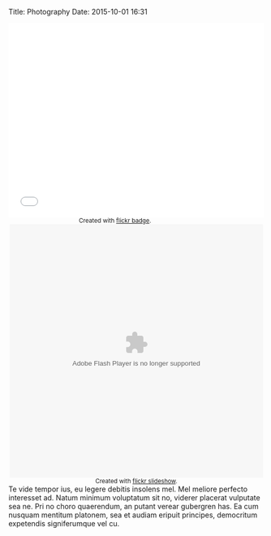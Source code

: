 Title: Photography
Date: 2015-10-01 16:31

<div style='position: relative; padding-bottom: 76%; height: 0; overflow: hidden;'><iframe id='iframe' src='//flickrit.com/slideshowholder.php?height=75&size=big&userId=46449570@N08&click=true&caption=true&credit=1&trans=1&thumbnails=1&transition=0&layoutType=responsive&sort=0' scrolling='no' frameborder='0'style='width:100%; height:100%; position: absolute; top:0; left:0;' ></iframe></div>

<style type="text/css">
.flickr_badge_image {margin:0px;display:inline;}
.flickr_badge_image img {border: 1px solid #666666 !important; padding:1px; margin:2px;}
#flickr_badge_wrapper {width:420px;text-align:left}
</style><div id="flickr_badge_wrapper"><script type="text/javascript" src="http://www.flickr.com/badge_code_v2.gne?count=10&display=latest&size=t&layout=x&source=user&user=46449570@N08"></script><center><small>Created with <a href="http://www.flickrbadge.com">flickr badge</a>.</small></center></div>

<div style="width:500px;height:500px;text-align:center;margin:auto;" ><object width="500" height="500" classid="clsid:d27cdb6e-ae6d-11cf-96b8-444553540000"  codebase="http://download.macromedia.com/pub/shockwave/cabs/flash/swflash.cab#version=6,0,40,0"> <param name="flashvars" value="offsite=true&amp;lang=en-us&amp;page_show_url=%2Fphotos%2Fdoug_from_the_uk%2Fshow&amp;page_show_back_url=%2Fphotos%2Fdoug_from_the_uk%2F&amp;user_id=46449570@N08" /> <param name="allowFullScreen" value="true" /> <param name="src" value="https://www.flickr.com/apps/slideshow/show.swf?v=71649" /> <embed width="500" height="500" type="application/x-shockwave-flash" src="https://www.flickr.com/apps/slideshow/show.swf?v=71649" flashvars="offsite=true&amp;lang=en-us&amp;page_show_url=%2Fphotos%2Fdoug_from_the_uk%2Fshow&amp;page_show_back_url=%2Fphotos%2Fdoug_from_the_uk%2F&amp;user_id=46449570@N08" allowFullScreen="true" /> </object><br /><small>Created with <a href="http://www.flickrslideshow.com">flickr slideshow</a>.</small></div>



Te vide tempor ius, eu legere debitis insolens mel. Mel meliore perfecto interesset ad. Natum minimum voluptatum sit no, viderer placerat vulputate sea ne. Pri no choro quaerendum, an putant verear gubergren has. Ea cum nusquam mentitum platonem, sea et audiam eripuit principes, democritum expetendis signiferumque vel cu.
